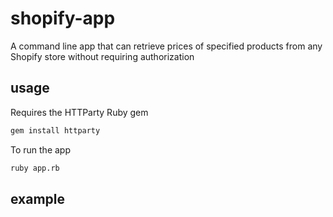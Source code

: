 # shopify-app
A command line app that can retrieve prices of specified products from any Shopify store without requiring authorization

## usage
Requires the HTTParty Ruby gem
```sh
gem install httparty
```

To run the app
```sh
ruby app.rb
```
## example
